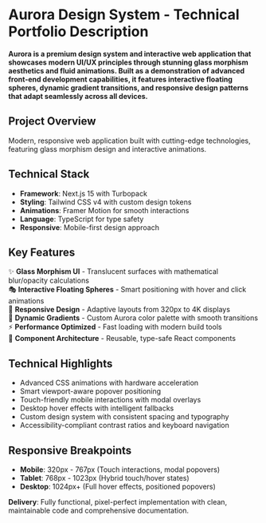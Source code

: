 # Aurora Design System - Technical Portfolio Description

**Aurora is a premium design system and interactive web application that showcases modern UI/UX principles through stunning glass morphism aesthetics and fluid animations. Built as a demonstration of advanced front-end development capabilities, it features interactive floating spheres, dynamic gradient transitions, and responsive design patterns that adapt seamlessly across all devices.**

## Project Overview
Modern, responsive web application built with cutting-edge technologies, featuring glass morphism design and interactive animations.

## Technical Stack
- **Framework**: Next.js 15 with Turbopack
- **Styling**: Tailwind CSS v4 with custom design tokens
- **Animations**: Framer Motion for smooth interactions
- **Language**: TypeScript for type safety
- **Responsive**: Mobile-first design approach

## Key Features
✨ **Glass Morphism UI** - Translucent surfaces with mathematical blur/opacity calculations  
🎭 **Interactive Floating Spheres** - Smart positioning with hover and click animations  
📱 **Responsive Design** - Adaptive layouts from 320px to 4K displays  
🎨 **Dynamic Gradients** - Custom Aurora color palette with smooth transitions  
⚡ **Performance Optimized** - Fast loading with modern build tools  
🔧 **Component Architecture** - Reusable, type-safe React components

## Technical Highlights
- Advanced CSS animations with hardware acceleration
- Smart viewport-aware popover positioning
- Touch-friendly mobile interactions with modal overlays
- Desktop hover effects with intelligent fallbacks
- Custom design system with consistent spacing and typography
- Accessibility-compliant contrast ratios and keyboard navigation

## Responsive Breakpoints
- **Mobile**: 320px - 767px (Touch interactions, modal popovers)
- **Tablet**: 768px - 1023px (Hybrid touch/hover states)
- **Desktop**: 1024px+ (Full hover effects, positioned popovers)

**Delivery**: Fully functional, pixel-perfect implementation with clean, maintainable code and comprehensive documentation.
